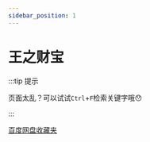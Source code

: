 ```yaml
---
sidebar_position: 1
---
```


# 王之财宝

:::tip 提示

页面太乱？可以试试`Ctrl`+`F`检索关键字哦😯

:::

[百度网盘收藏夹](https://pan.baidu.com/s/1ou6fR0ZAMd1gudwVr1A2pA?pwd=g2ah )

